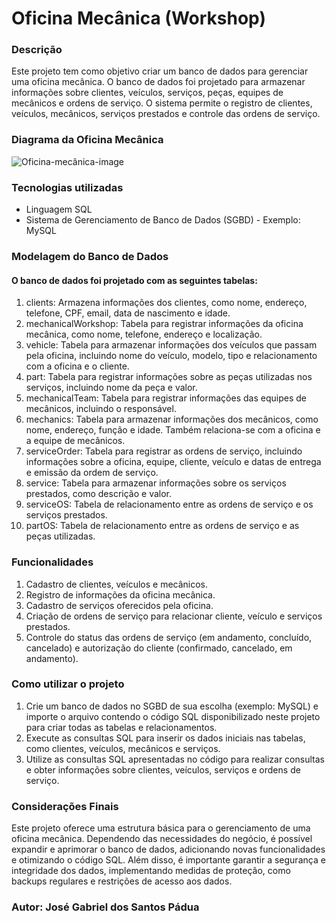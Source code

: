 # Oficina Mecânica (Workshop)

### Descrição

Este projeto tem como objetivo criar um banco de dados para gerenciar uma oficina mecânica. O banco de dados foi projetado para armazenar informações sobre clientes, veículos, serviços, peças, equipes de mecânicos e ordens de serviço. O sistema permite o registro de clientes, veículos, mecânicos, serviços prestados e controle das ordens de serviço.

### Diagrama da Oficina Mecânica

![Oficina-mecânica-image](https://user-images.githubusercontent.com/118117592/221372059-17c9ca74-d820-4d3d-865f-1b5beb158ae8.png)

### Tecnologias utilizadas

* Linguagem SQL
* Sistema de Gerenciamento de Banco de Dados (SGBD) - Exemplo: MySQL

### Modelagem do Banco de Dados

#### O banco de dados foi projetado com as seguintes tabelas:

1. clients: Armazena informações dos clientes, como nome, endereço, telefone, CPF, email, data de nascimento e idade.
2. mechanicalWorkshop: Tabela para registrar informações da oficina mecânica, como nome, telefone, endereço e localização.
3. vehicle: Tabela para armazenar informações dos veículos que passam pela oficina, incluindo nome do veículo, modelo, tipo e relacionamento com a oficina e o cliente.
4. part: Tabela para registrar informações sobre as peças utilizadas nos serviços, incluindo nome da peça e valor.
5. mechanicalTeam: Tabela para registrar informações das equipes de mecânicos, incluindo o responsável.
6. mechanics: Tabela para armazenar informações dos mecânicos, como nome, endereço, função e idade. Também relaciona-se com a oficina e a equipe de mecânicos.
7. serviceOrder: Tabela para registrar as ordens de serviço, incluindo informações sobre a oficina, equipe, cliente, veículo e datas de entrega e emissão da ordem de serviço.
8. service: Tabela para armazenar informações sobre os serviços prestados, como descrição e valor.
9. serviceOS: Tabela de relacionamento entre as ordens de serviço e os serviços prestados.
10. partOS: Tabela de relacionamento entre as ordens de serviço e as peças utilizadas.

### Funcionalidades

1. Cadastro de clientes, veículos e mecânicos.
2. Registro de informações da oficina mecânica.
3. Cadastro de serviços oferecidos pela oficina.
4. Criação de ordens de serviço para relacionar cliente, veículo e serviços prestados.
5. Controle do status das ordens de serviço (em andamento, concluído, cancelado) e autorização do cliente (confirmado, cancelado, em andamento).

### Como utilizar o projeto

1. Crie um banco de dados no SGBD de sua escolha (exemplo: MySQL) e importe o arquivo contendo o código SQL disponibilizado neste projeto para criar todas as tabelas e relacionamentos.
2. Execute as consultas SQL para inserir os dados iniciais nas tabelas, como clientes, veículos, mecânicos e serviços.
3. Utilize as consultas SQL apresentadas no código para realizar consultas e obter informações sobre clientes, veículos, serviços e ordens de serviço.

### Considerações Finais

Este projeto oferece uma estrutura básica para o gerenciamento de uma oficina mecânica. Dependendo das necessidades do negócio, é possível expandir e aprimorar o banco de dados, adicionando novas funcionalidades e otimizando o código SQL. Além disso, é importante garantir a segurança e integridade dos dados, implementando medidas de proteção, como backups regulares e restrições de acesso aos dados.

### Autor: José Gabriel dos Santos Pádua
